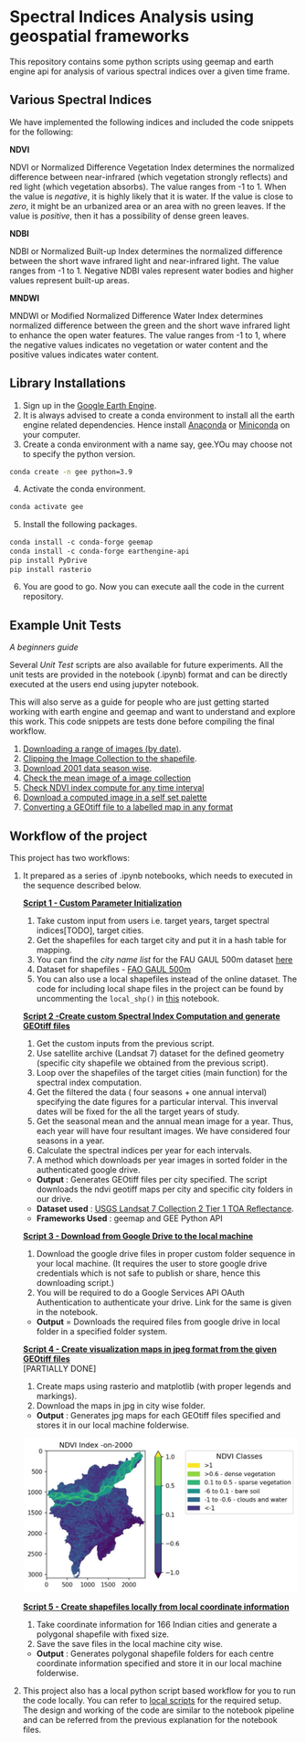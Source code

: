 # Spectral Indices Analysis using geospatial frameworks

This repository contains some python scripts using geemap and earth engine api for analysis of various spectral indices over a given time frame.

## Various Spectral Indices 
We have implemented the following indices and included the code snippets for the following:

__NDVI__

NDVI or Normalized Difference Vegetation Index determines the normalized difference between near-infrared (which vegetation strongly reflects) and red light (which vegetation absorbs). The value ranges from -1 to 1. When the value is _negative_, it is highly likely that it is water. If the value is close to _zero_, it might be an urbanized area or an area with no green leaves. If the value is _positive_, then it has a possibility of dense green leaves.


__NDBI__

NDBI or Normalized Built-up Index determines the normalized difference between the short wave infrared light and near-infrared light. The value ranges from -1 to 1. Negative NDBI vales represent water bodies and higher values represent built-up areas.

__MNDWI__

MNDWI or Modified Normalized Difference Water Index determines normalized difference between the green and the short wave infrared light to enhance the open water features. The value ranges from -1 to 1, where the negative values indicates no vegetation or water content and the positive values indicates water content.

## Library Installations

1. Sign up in the [Google Earth Engine](https://earthengine.google.com/).
2. It is always advised to create a conda environment to install all the earth engine related dependencies. Hence install [Anaconda](https://www.anaconda.com/products/distribution#download-section) or [Miniconda](https://docs.conda.io/en/latest/miniconda.html)  on your computer.
3. Create a conda environment with a name say, gee.YOu may choose not to specify the python version.
```bash
conda create -n gee python=3.9
```
4. Activate the conda environment.
```bash
conda activate gee
```
5. Install the following packages.
```
conda install -c conda-forge geemap
conda install -c conda-forge earthengine-api
pip install PyDrive
pip install rasterio
```

6. You are good to go. Now you can execute aall the code in the current repository.

## Example Unit Tests
*A beginners guide*

Several *Unit Test* scripts are also available for future experiments. All the unit tests are provided in the notebook (.ipynb) format and can be directly executed at the users end using jupyter notebook.

This will also serve as a guide for people who are just getting started working with earth engine and geemap and want to understand and explore this work. This code snippets are tests done before compiling the final workflow.


1. [Downloading a range of images (by date)](unit-tests-notebooks/downloading-a-range-of-images-by-date.ipynb).
2. [Clipping the Image Collection to the shapefile](unit-tests-notebooks/clipping-an-image-collection-to-the-shapefile.ipynb).
3. [Download 2001 data season wise](unit_tests_notebooks/download-seasonwise-data-for-a-year.ipynb).
4. [Check the mean image of a image collection](unit_tests_notebooks/mean-image-for-a-image-collection.ipynb)
5. [Check NDVI index compute for any time interval](unit-tests-notebooks/ndvi-index-compute-for-a-year.ipynb)
6. [Download a computed image in a self set palette](unit-tests-notebooks/download-in-a-self-set-palette.ipynb)
7. [Converting a GEOtiff file to a labelled map in any format](unit-tests-notebooks/converting-a-GEOtiff-file-to-a-labelled-map-in-any-format.ipynb)


## Workflow of the project

This project has two workflows:
1. It prepared as a series of .ipynb notebooks, which needs to executed in the sequence described below.

    **[Script 1 - Custom Parameter Initialization](notebook_scripts/custom-parameter-initialization.ipynb)**


    1. Take custom input from users i.e. target years, target spectral indices[TODO], target cities. 
    2. Get the shapefiles for each target city and put it in a hash table for mapping.
    3. You can find the _city name list_ for the FAU GAUL 500m dataset [here](notebook_scripts/Get%20the%20FAO%20GAUL%20city%20names.ipynb.)
    4. Dataset for shapefiles - [FAO GAUL 500m](https://developers.google.com/earth-engine/datasets/catalog/FAO_GAUL_SIMPLIFIED_500m_2015_level2#table-schema) 
    5. You can also use a local shapefiles instead of the online dataset. The code for including local shape files in the project can be found by uncommenting the `local_shp()` in [this](notebook_scripts/custom-parameter-initialization.ipynb) notebook.

    **[Script 2 -Create custom Spectral Index Computation and generate GEOtiff files](notebook_scripts/ndvi-computation-and-GEOtiff-file-create.ipynb)**
    1. Get the custom inputs from the previous script.
    2.	Use satellite archive (Landsat 7) dataset for the defined geometry (specific city shapefile we obtained from the previous script). 
    3.	Loop over the shapefiles of the target cities (main function) for the spectral index computation.
    4.	Get the filtered the data ( four seasons + one annual interval) specifying the date figures for a particular interval. This inverval dates will be fixed for the all the target years of study.
    5.  Get the seasonal mean and the annual mean image for a year. Thus, each year will have four resultant images. We have considered four seasons in a year.
    6. Calculate the spectral indices per year for each intervals.
    10.	A method which downloads per year images in sorted folder in the authenticated google drive.

    - **Output** :  Generates GEOtiff files per city specified. The script downloads the ndvi geotiff  maps per city and specific city folders in our drive.
    - **Dataset used** : [USGS Landsat 7 Collection 2 Tier 1 TOA Reflectance](https://developers.google.com/earth-engine/datasets/catalog/LANDSAT_LE07_C02_T1_TOA?hl=en).
    - **Frameworks Used** : geemap and GEE Python API


    **[Script 3 - Download from Google Drive to the local machine](notebook_scripts/download_script_github.ipynb)**
    1.	Download the google drive files in proper custom folder sequence in your local machine. (It requires the user to store google drive credentials which is not safe to publish or share, hence this downloading script.)
    2. You will be required to do a Google Services API OAuth Authentication to authenticate your drive. Link for the same is given in the notebook.

    - **Output** = Downloads the required files from google drive in local folder in a specified folder system.

    **[Script 4 - Create visualization maps in jpeg format from the given GEOtiff files](notebook_scripts/automating-map-generation-from-tiff-files.ipynb)**      
    [PARTIALLY DONE]
    1.	Create maps using rasterio and matplotlib (with proper legends and markings).
    2.	Download the maps in jpg in city wise folder.

    - **Output** : Generates jpg maps for each GEOtiff files specified and stores it in our local machine folderwise.

    ![Sample Map](assets/sample_map.jpeg)

    **[Script 5 - Create shapefiles locally from local coordinate information](final_scripts/getting-the-shapefiles.ipynb)**  
    1. Take coordinate information for 166 Indian cities and generate a polygonal shapefile with fixed size.
    2. Save the save files in the local machine city wise.

    - **Output** : Generates polygonal shapefile folders for each centre coordinate information specified and store it in our local machine folderwise.


2. This project also has a local python script based workflow for you to run the code locally. You can refer to [local scripts](local_scripts/README.md) for the required setup. The design and working of the code are similar to the notebook pipeline and can be referred from the previous explanation for the notebook files.




